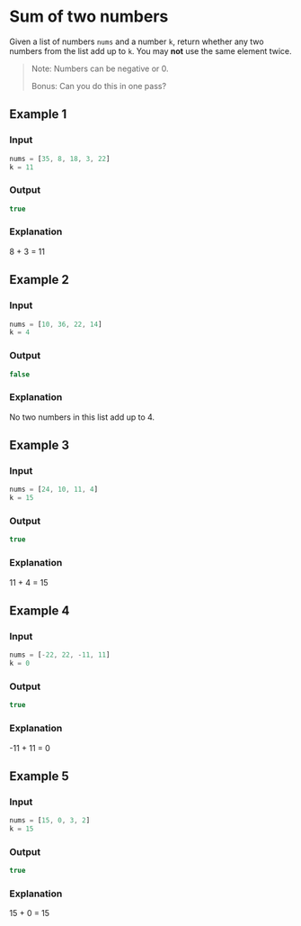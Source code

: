 # Sum of two numbers

Given a list of numbers `nums` and a number `k`, return whether any two numbers from the list add up to `k`. You may **not** use the same element twice.

> Note: Numbers can be negative or 0.
>
> Bonus: Can you do this in one pass?

## Example 1

### Input

```javascript
nums = [35, 8, 18, 3, 22]
k = 11
```

### Output

```javascript
true
```

### Explanation

8 + 3 = 11

## Example 2

### Input

```javascript
nums = [10, 36, 22, 14]
k = 4
```

### Output

```javascript
false
```

### Explanation

No two numbers in this list add up to 4.

## Example 3

### Input

```javascript
nums = [24, 10, 11, 4]
k = 15
```

### Output

```javascript
true
```

### Explanation

11 + 4 = 15

## Example 4

### Input

```javascript
nums = [-22, 22, -11, 11]
k = 0
```

### Output

```javascript
true
```

### Explanation

-11 + 11 = 0

## Example 5

### Input

```javascript
nums = [15, 0, 3, 2]
k = 15
```

### Output

```javascript
true
```

### Explanation

15 + 0 = 15
